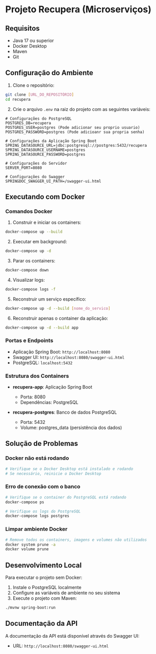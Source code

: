 # Projeto Recupera (Microserviços)

## Requisitos

- Java 17 ou superior
- Docker Desktop
- Maven
- Git

## Configuração do Ambiente

1. Clone o repositório:
```bash
git clone [URL_DO_REPOSITÓRIO]
cd recupera
```

2. Crie o arquivo `.env` na raiz do projeto com as seguintes variáveis:
```env
# Configurações do PostgreSQL
POSTGRES_DB=recupera
POSTGRES_USER=postgres (Pode adicionar seu proprio usuario)
POSTGRES_PASSWORD=postgres (Pode adicioanr sua propria senha)

# Configurações da Aplicação Spring Boot
SPRING_DATASOURCE_URL=jdbc:postgresql://postgres:5432/recupera
SPRING_DATASOURCE_USERNAME=postgres
SPRING_DATASOURCE_PASSWORD=postgres

# Configurações do Servidor
SERVER_PORT=8080

# Configurações do Swagger
SPRINGDOC_SWAGGER_UI_PATH=/swagger-ui.html
```

## Executando com Docker

### Comandos Docker

1. Construir e iniciar os containers:
```bash
docker-compose up --build
```

2. Executar em background:
```bash
docker-compose up -d
```

3. Parar os containers:
```bash
docker-compose down
```

4. Visualizar logs:
```bash
docker-compose logs -f
```

5. Reconstruir um serviço específico:
```bash
docker-compose up -d --build [nome_do_servico]
```

6. Reconstruir apenas o container da aplicação:
```bash
docker-compose up -d --build app
```

### Portas e Endpoints

- Aplicação Spring Boot: `http://localhost:8080`
- Swagger UI: `http://localhost:8080/swagger-ui.html`
- PostgreSQL: `localhost:5432`

### Estrutura dos Containers

- **recupera-app**: Aplicação Spring Boot
  - Porta: 8080
  - Dependências: PostgreSQL

- **recupera-postgres**: Banco de dados PostgreSQL
  - Porta: 5432
  - Volume: postgres_data (persistência dos dados)

## Solução de Problemas

### Docker não está rodando
```bash
# Verifique se o Docker Desktop está instalado e rodando
# Se necessário, reinicie o Docker Desktop
```

### Erro de conexão com o banco
```bash
# Verifique se o container do PostgreSQL está rodando
docker-compose ps

# Verifique os logs do PostgreSQL
docker-compose logs postgres
```

### Limpar ambiente Docker
```bash
# Remove todos os containers, imagens e volumes não utilizados
docker system prune -a
docker volume prune
```

## Desenvolvimento Local

Para executar o projeto sem Docker:

1. Instale o PostgreSQL localmente
2. Configure as variáveis de ambiente no seu sistema
3. Execute o projeto com Maven:
```bash
./mvnw spring-boot:run
```

## Documentação da API

A documentação da API está disponível através do Swagger UI:
- URL: `http://localhost:8080/swagger-ui.html`
